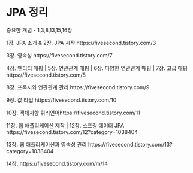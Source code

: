 <h1>JPA 정리</h1>
<p>중요한 개념 - 1,3,8,13,15,16장</p>
<p>1장. JPA 소개 & 2장. JPA 시작 https://fivesecond.tistory.com/3</p>
<p>3장. 영속성 https://fivesecond.tistory.com/7</p>
<p>4장. 엔티티 매핑 | 5장. 연관관계 매핑 | 6장. 다양한 연관관계 매핑 | 7장. 고급 매핑 https://fivesecond.tistory.com/8</p>
<p>8장. 프록시와 연관관계 관리 https://fivesecond.tistory.com/9</p>
<p>9장. 값 타입 https://fivesecond.tistory.com/10</p>
<p>10장. 객체지향 쿼리언어https://fivesecond.tistory.com/11</p>
<p>11장. 웹 애플리케이션 제작 | 12장. 스프링 데이터 JPA https://fivesecond.tistory.com/12?category=1038404</p>  
<p>13장. 웹 애플리케이션과 영속성 관리 https://fivesecond.tistory.com/13?category=1038404</p>
<p>14장. https://fivesecond.tistory.com/m/14
